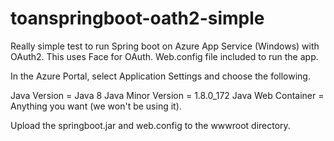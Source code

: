 # toanspringboot-oath2-simple

Really simple test to run Spring boot on Azure App Service (Windows) with OAuth2.
This uses Face for OAuth.
Web.config file included to run the app.

In the Azure Portal, select Application Settings and choose the following.

Java Version = Java 8 Java Minor Version = 1.8.0_172 Java Web Container = Anything you want (we won't be using it).

Upload the springboot.jar and web.config to the wwwroot directory.
